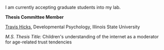 I am currently accepting graduate students into my lab. 



**Thesis Committee Member**


[Travis Hicks](https://www.linkedin.com/in/travis-hicks-692519123/), Developmental Psychology, Illinois State University


_M.S. Thesis Title:_ Children's understanding of the internet as a moderator for age-related trust tendencies

